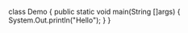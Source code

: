 class Demo
{
   public static void main(String []args)
   {
        System.Out.println("Hello");
   }
}
